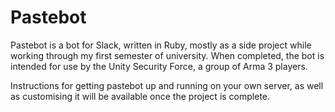 # Pastebot

Pastebot is a bot for Slack, written in Ruby, mostly as a side project while working through my first semester of university. When completed, the bot is intended for use by the Unity Security Force, a group of Arma 3 players.

Instructions for getting pastebot up and running on your own server, as well as customising it will be available once the project is complete.

